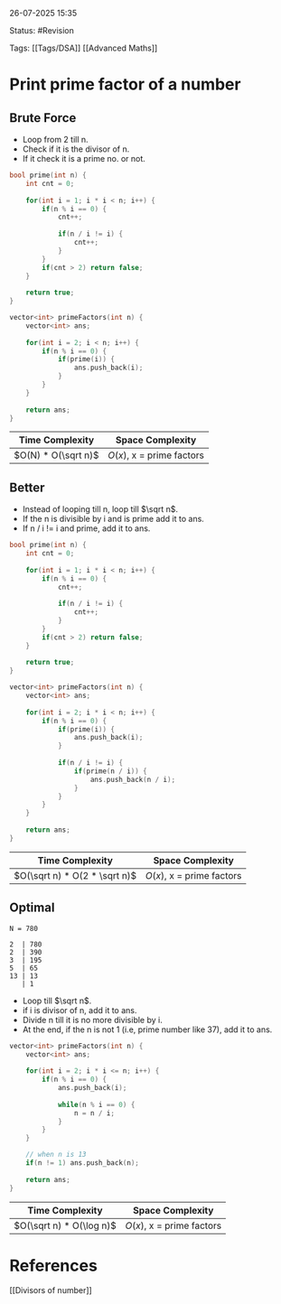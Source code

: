 26-07-2025  15:35

Status: #Revision 

Tags: [[Tags/DSA]] [[Advanced Maths]]

# Print prime factor of a number


## Brute Force

- Loop from 2 till n.
- Check if it is the divisor of n.
- If it check it is a prime no. or not.


```cpp
bool prime(int n) {
	int cnt = 0;
	
	for(int i = 1; i * i < n; i++) {
		if(n % i == 0) {
			cnt++;
			
			if(n / i != i) {
				cnt++;
			}
		}
		if(cnt > 2) return false;
	}
	
	return true;
}

vector<int> primeFactors(int n) {
	vector<int> ans;
	
	for(int i = 2; i < n; i++) {
		if(n % i == 0) {
			if(prime(i)) {
				ans.push_back(i);
			}
		}
	}
	
	return ans;
}
```


| **Time Complexity** | **Space Complexity**      |
| ------------------- | ------------------------- |
| $O(N) * O(\sqrt n)$ | $O(x)$, x = prime factors |



## Better

- Instead of looping till n, loop till $\sqrt n$.
- If the n is divisible by i and is prime add it to ans.
- If n / i != i and prime, add it to ans.


```cpp
bool prime(int n) {
	int cnt = 0;
	
	for(int i = 1; i * i < n; i++) {
		if(n % i == 0) {
			cnt++;
			
			if(n / i != i) {
				cnt++;
			}
		}
		if(cnt > 2) return false;
	}
	
	return true;
}

vector<int> primeFactors(int n) {
	vector<int> ans;
	
	for(int i = 2; i * i < n; i++) {
		if(n % i == 0) {
			if(prime(i)) {
				ans.push_back(i);
			}
			
			if(n / i != i) {
				if(prime(n / i)) {
					ans.push_back(n / i);
				}
			}
		}
	}
	
	return ans;
}
```


| **Time Complexity**           | **Space Complexity**      |
| ----------------------------- | ------------------------- |
| $O(\sqrt n) * O(2 * \sqrt n)$ | $O(x)$, x = prime factors |



## Optimal

```
N = 780

2  | 780
2  | 390
3  | 195
5  | 65
13 | 13
   | 1

```

- Loop till $\sqrt n$.
- if i is divisor of n, add it to ans.
- Divide n till it is no more divisible by i.
- At the end, if the n is not 1 (i.e, prime number like 37), add it to ans.

```cpp
vector<int> primeFactors(int n) {
	vector<int> ans;
	
	for(int i = 2; i * i <= n; i++) {
		if(n % i == 0) {
			ans.push_back(i);
			
			while(n % i == 0) {
				n = n / i;
			}
		}
	}

	// when n is 13
	if(n != 1) ans.push_back(n);
	
	return ans;
}
```


| **Time Complexity**      | **Space Complexity**      |
| ------------------------ | ------------------------- |
| $O(\sqrt n) * O(\log n)$ | $O(x)$, x = prime factors |





# References

[[Divisors of number]]